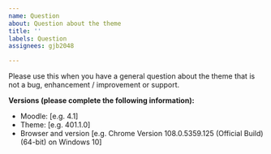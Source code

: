 ```yaml
---
name: Question
about: Question about the theme
title: ''
labels: Question
assignees: gjb2048

---
```


Please use this when you have a general question about the theme that is not a bug, enhancement / improvement or support.

**Versions (please complete the following information):**
 - Moodle: [e.g. 4.1]
 - Theme: [e.g. 401.1.0]
 - Browser and version [e.g. Chrome Version 108.0.5359.125 (Official Build) (64-bit) on Windows 10]
